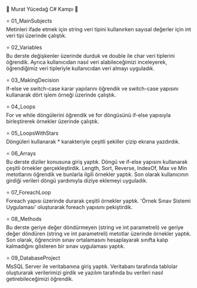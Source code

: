 🌺 Murat Yücedağ C# Kampı 🌺

⭐ 01_MainSubjects </br>
Metinleri ifade etmek için string veri tipini kullanırken sayısal değerler için int veri tipi üzerinde çalıştık.

⭐ 02_Variables </br>
Bu derste değişkenler üzerinde durduk ve double ile char veri tiplerini öğrendik. Ayrıca kullanıcıdan nasıl veri alabileceğimizi inceleyerek, öğrendiğimiz veri tipleriyle kullanıcıdan
veri almayı uyguladık.

⭐ 03_MakingDecision </br>
If-else ve switch-case karar yapılarını öğrendik ve switch-case yapısını kullanarak dört işlem örneği üzerinde çalıştık.

⭐ 04_Loops </br>
For ve while döngülerini öğrendik ve for döngüsünü if-else yapısıyla birleştirerek örnekler üzerinde çalıştık.

⭐ 05_LoopsWithStars </br>
Döngüleri kullanarak * karakteriyle çeşitli şekiller çizip ekrana yazdırdık.

⭐ 06_Arrays </br>
Bu derste diziler konusuna giriş yaptık. Döngü ve if-else yapısını kullanarak çeşitli örnekler gerçekleştirdik. Length, Sort, Reverse, IndexOf, Max ve Min metotlarını öğrendik ve bunlarla ilgili örnekler yaptık. Son olarak kullanıcının girdiği verileri döngü yardımıyla diziye eklemeyi uyguladık.

⭐ 07_ForeachLoop </br>
Foreach yapısı üzerinde durarak çeşitli örnekler yaptık. 'Örnek Sınav Sistemi Uygulaması' oluşturarak foreach yapısını pekiştirdik.

⭐ 08_Methods </br>
Bu derste geriye değer döndürmeyen (string ve int parametreli) ve geriye değer döndüren (string ve int parametreli) metotlar üzerinde örnekler yaptık. Son olarak, öğrencinin sınav ortalamasını hesaplayarak sınıfta kalıp kalmadığını gösteren bir sınav uygulaması yaptık.

⭐ 09_DatabaseProject </br>
MsSQL Server ile veritabanına giriş yaptık. Veritabanı tarafında tablolar oluşturarak verilerimizi girdik ve yazılım tarafında bu verileri nasıl getirebileceğimizi öğrendik.
